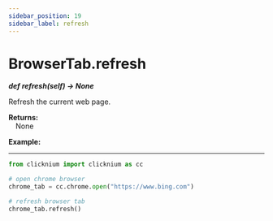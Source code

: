 ```yaml
---
sidebar_position: 19
sidebar_label: refresh
---
```

# BrowserTab.refresh

***def refresh(self) -> None***  

Refresh the current web page.

**Returns:**  
    &emsp;None

**Example:**
***
```python
from clicknium import clicknium as cc

# open chrome browser
chrome_tab = cc.chrome.open("https://www.bing.com")

# refresh browser tab
chrome_tab.refresh()
```